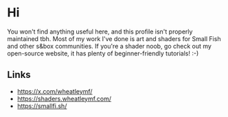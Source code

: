# Hi 

You won't find anything useful here, and this profile isn't properly maintained tbh. Most of my work I've done is art and shaders for Small Fish and other s&box communities. If you're a shader noob, go check out my open-source website, it has plenty of beginner-friendly tutorials! :-) 

## Links
- https://x.com/wheatleymf/
- https://shaders.wheatleymf.com/
- https://smallfi.sh/
